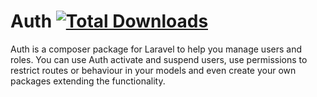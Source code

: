 # Auth [![Total Downloads](https://poser.pugx.org/larrytech/auth/d/total.png)](https://packagist.org/packages/larrytech/auth)

Auth is a composer package for Laravel to help you manage users and roles. You can use Auth activate and suspend users, use permissions to restrict routes or behaviour in your models and even create your own packages extending the functionality.
